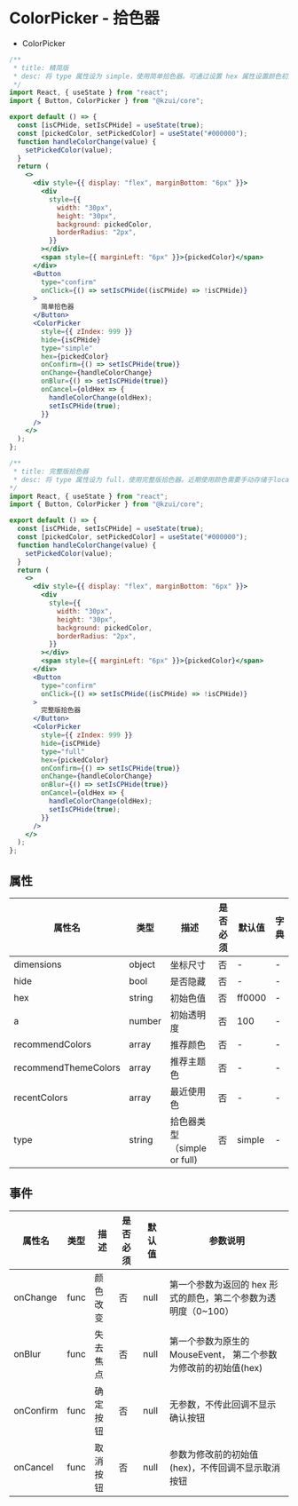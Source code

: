 # ColorPicker - 拾色器

- ColorPicker

```jsx
/**
 * title: 精简版
 * desc: 将 type 属性设为 simple，使用简单拾色器。可通过设置 hex 属性设置颜色初始值
 */
import React, { useState } from "react";
import { Button, ColorPicker } from "@kzui/core";

export default () => {
  const [isCPHide, setIsCPHide] = useState(true);
  const [pickedColor, setPickedColor] = useState("#000000");
  function handleColorChange(value) {
    setPickedColor(value);
  }
  return (
    <>
      <div style={{ display: "flex", marginBottom: "6px" }}>
        <div
          style={{
            width: "30px",
            height: "30px",
            background: pickedColor,
            borderRadius: "2px",
          }}
        ></div>
        <span style={{ marginLeft: "6px" }}>{pickedColor}</span>
      </div>
      <Button
        type="confirm"
        onClick={() => setIsCPHide((isCPHide) => !isCPHide)}
      >
        简单拾色器
      </Button>
      <ColorPicker
        style={{ zIndex: 999 }}
        hide={isCPHide}
        type="simple"
        hex={pickedColor}
        onConfirm={() => setIsCPHide(true)}
        onChange={handleColorChange}
        onBlur={() => setIsCPHide(true)}
        onCancel={oldHex => {
          handleColorChange(oldHex);
          setIsCPHide(true);
        }}
      />
    </>
  );
};
```

```jsx
/**
 * title: 完整版拾色器
 * desc: 将 type 属性设为 full，使用完整版拾色器。近期使用颜色需要手动存储于localStorage
*/
import React, { useState } from "react";
import { Button, ColorPicker } from "@kzui/core";

export default () => {
  const [isCPHide, setIsCPHide] = useState(true);
  const [pickedColor, setPickedColor] = useState("#000000");
  function handleColorChange(value) {
    setPickedColor(value);
  }
  return (
    <>
      <div style={{ display: "flex", marginBottom: "6px" }}>
        <div
          style={{
            width: "30px",
            height: "30px",
            background: pickedColor,
            borderRadius: "2px",
          }}
        ></div>
        <span style={{ marginLeft: "6px" }}>{pickedColor}</span>
      </div>
      <Button
        type="confirm"
        onClick={() => setIsCPHide((isCPHide) => !isCPHide)}
      >
        完整版拾色器
      </Button>
      <ColorPicker
        style={{ zIndex: 999 }}
        hide={isCPHide}
        type="full"
        hex={pickedColor}
        onConfirm={() => setIsCPHide(true)}
        onChange={handleColorChange}
        onBlur={() => setIsCPHide(true)}
        onCancel={oldHex => {
          handleColorChange(oldHex);
          setIsCPHide(true);
        }}
      />
    </>
  );
};
```

## 属性

| 属性名               | 类型   | 描述                        | 是否必须 | 默认值 | 字典 |
| -------------------- | ------ | --------------------------- | -------- | ------ | ---- |
| dimensions           | object | 坐标尺寸                    | 否       | -      | -    |
| hide                 | bool   | 是否隐藏                    | 否       | -      | -    |
| hex                  | string | 初始色值                    | 否       | ff0000 | -    |
| a                    | number | 初始透明度                  | 否       | 100    | -    |
| recommendColors      | array  | 推荐颜色                    | 否       | -      | -    |
| recommendThemeColors | array  | 推荐主题色                  | 否       | -      | -    |
| recentColors         | array  | 最近使用色                  | 否       | -      | -    |
| type                 | string | 拾色器类型（simple or full) | 否       | simple | -    |

## 事件

| 属性名    | 类型 | 描述     | 是否必须 | 默认值 | 参数说明                                                        |
| --------- | ---- | -------- | -------- | ------ | --------------------------------------------------------------- |
| onChange  | func | 颜色改变 | 否       | null   | 第一个参数为返回的 hex 形式的颜色，第二个参数为透明度（0~100）  |
| onBlur    | func | 失去焦点 | 否       | null   | 第一个参数为原生的 MouseEvent， 第二个参数为修改前的初始值(hex) |
| onConfirm | func | 确定按钮 | 否       | null   | 无参数，不传此回调不显示确认按钮                                |
| onCancel  | func | 取消按钮 | 否       | null   | 参数为修改前的初始值(hex)，不传回调不显示取消按钮               |
